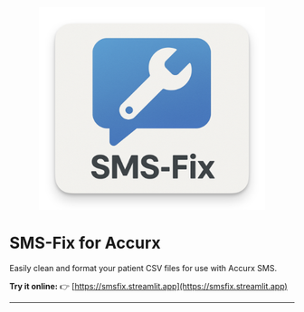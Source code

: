 <p align="center">
  <img src="smsfix.png" alt="SMS Fix Logo" width="400"/>
</p>

# SMS-Fix for Accurx

Easily clean and format your patient CSV files for use with Accurx SMS.

**Try it online:**
👉 [https://smsfix.streamlit.app](https://smsfix.streamlit.app)

---
